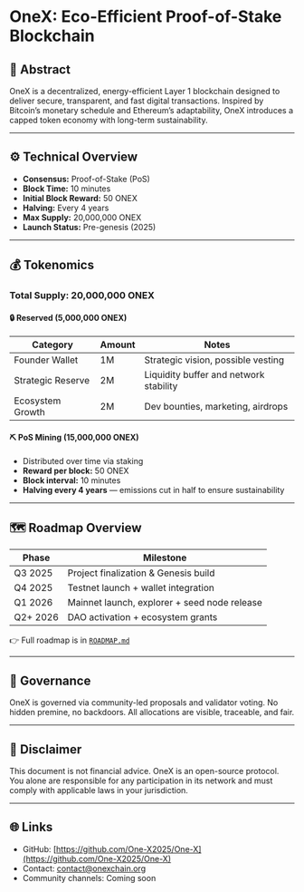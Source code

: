 # OneX: Eco-Efficient Proof-of-Stake Blockchain

## 🧭 Abstract

OneX is a decentralized, energy-efficient Layer 1 blockchain designed to deliver secure, transparent, and fast digital transactions. Inspired by Bitcoin’s monetary schedule and Ethereum’s adaptability, OneX introduces a capped token economy with long-term sustainability.

---

## ⚙️ Technical Overview

- **Consensus:** Proof-of-Stake (PoS)  
- **Block Time:** 10 minutes  
- **Initial Block Reward:** 50 ONEX  
- **Halving:** Every 4 years  
- **Max Supply:** 20,000,000 ONEX  
- **Launch Status:** Pre-genesis (2025)  

---

## 💰 Tokenomics

### Total Supply: 20,000,000 ONEX

#### 🔒 Reserved (5,000,000 ONEX)

| Category             | Amount | Notes                                     |
|----------------------|--------|-------------------------------------------|
| Founder Wallet        | 1M     | Strategic vision, possible vesting        |
| Strategic Reserve     | 2M     | Liquidity buffer and network stability    |
| Ecosystem Growth      | 2M     | Dev bounties, marketing, airdrops         |

#### ⛏️ PoS Mining (15,000,000 ONEX)

- Distributed over time via staking  
- **Reward per block:** 50 ONEX  
- **Block interval:** 10 minutes  
- **Halving every 4 years** — emissions cut in half to ensure sustainability

---

## 🗺️ Roadmap Overview

| Phase              | Milestone                                      |
|--------------------|------------------------------------------------|
| Q3 2025            | Project finalization & Genesis build           |
| Q4 2025            | Testnet launch + wallet integration            |
| Q1 2026            | Mainnet launch, explorer + seed node release  |
| Q2+ 2026           | DAO activation + ecosystem grants              |

👉 Full roadmap is in [`ROADMAP.md`](./ROADMAP.md)

---

## 👥 Governance

OneX is governed via community-led proposals and validator voting. No hidden premine, no backdoors. All allocations are visible, traceable, and fair.

---

## 📜 Disclaimer

This document is not financial advice. OneX is an open-source protocol. You alone are responsible for any participation in its network and must comply with applicable laws in your jurisdiction.

---

## 🌐 Links

- GitHub: [https://github.com/One-X2025/One-X](https://github.com/One-X2025/One-X)  
- Contact: contact@onexchain.org  
- Community channels: Coming soon
